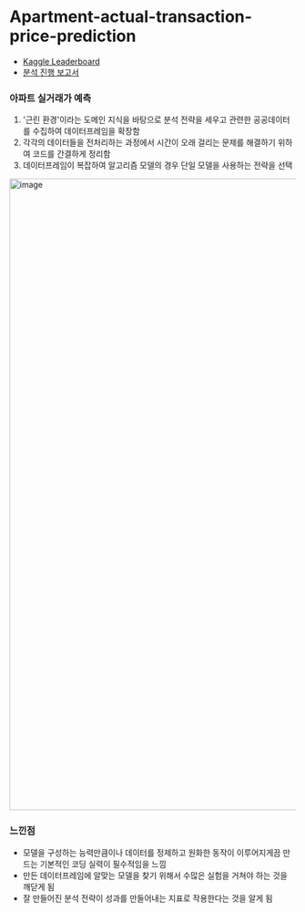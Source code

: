 # Apartment-actual-transaction-price-prediction
* [Kaggle Leaderboard](https://www.kaggle.com/competitions/2023-dna-ml-competition/leaderboard)
* [분석 진행 보고서](https://drive.google.com/file/d/1QJxOqDQKYB_jXzuYDl6FCQOTFs1RPFbV/view?usp=sharing)

### 아파트 실거래가 예측
1. '근린 환경'이라는 도메인 지식을 바탕으로 분석 전략을 세우고 관련한 공공데이터를 수집하여 데이터프레임을 확장함
2. 각각의 데이터들을 전처리하는 과정에서 시간이 오래 걸리는 문제를 해결하기 위하여 코드를 간결하게 정리함
3. 데이터프레임이 복잡하여 알고리즘 모델의 경우 단일 모델을 사용하는 전략을 선택

<img width="1108" alt="image" src="https://github.com/shinala0602/Apartment-actual-transaction-price-prediction/assets/59050396/8e6e68db-3412-4c94-8cfd-9cf4d99c7686">

### 느낀점  
* 모델을 구성하는 능력만큼이나 데이터를 정제하고 원화한 동작이 이루어지게끔 만드는 기본적인 코딩 실력이 필수적임을 느낌
* 만든 데이터프레임에 알맞는 모델을 찾기 위해서 수많은 실험을 거쳐야 하는 것을 깨닫게 됨
* 잘 만들어진 분석 전략이 성과를 만들어내는 지표로 작용한다는 것을 알게 됨
